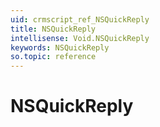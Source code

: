 ```yaml
---
uid: crmscript_ref_NSQuickReply
title: NSQuickReply
intellisense: Void.NSQuickReply
keywords: NSQuickReply
so.topic: reference
---
```


# NSQuickReply
